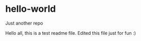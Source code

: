 # hello-world
Just another repo

Hello all, this is a test readme file.  Edited this file just for fun :)
